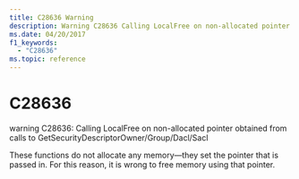 ```yaml
---
title: C28636 Warning
description: Warning C28636 Calling LocalFree on non-allocated pointer obtained from calls to GetSecurityDescriptorOwner/Group/Dacl/Sacl.
ms.date: 04/20/2017
f1_keywords: 
  - "C28636"
ms.topic: reference
---
```


# C28636


warning C28636: Calling LocalFree on non-allocated pointer obtained from calls to GetSecurityDescriptorOwner/Group/Dacl/Sacl

These functions do not allocate any memory—they set the pointer that is passed in. For this reason, it is wrong to free memory using that pointer.

